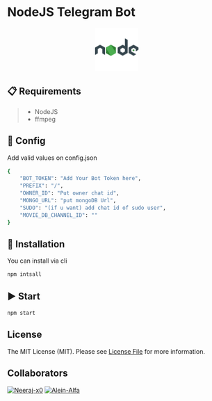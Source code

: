 #  NodeJS Telegram Bot


<p align="center">
  <img alt="image" src="./assets/nodejs.png" width="100" />

  </p>




## 📋 Requirements

>- NodeJS
>- ffmpeg
## 📝 Config

Add valid values on config.json

```bash
{
    "BOT_TOKEN": "Add Your Bot Token here",
    "PREFIX": "/",
    "OWNER_ID": "Put owner chat id",
    "MONGO_URL": "put mongoDB Url",
    "SUDO": "(if u want) add chat id of sudo user",
    "MOVIE_DB_CHANNEL_ID": ""
}
```

## 🔧 Installation

You can install via cli

```bash
npm intsall
```

## ▶️ Start

```bash
npm start
```


## License

The MIT License (MIT). Please see [License File](LICENSE) for more information.

## Collaborators
[![Neeraj-x0](https://github.com/neeraj-x0.png?size=50)](https://github.com/neeraj-x0)
[![Alein-Alfa](https://github.com/Alien-Alfa.png?size=50)](https://github.com/Alien-Alfa)
